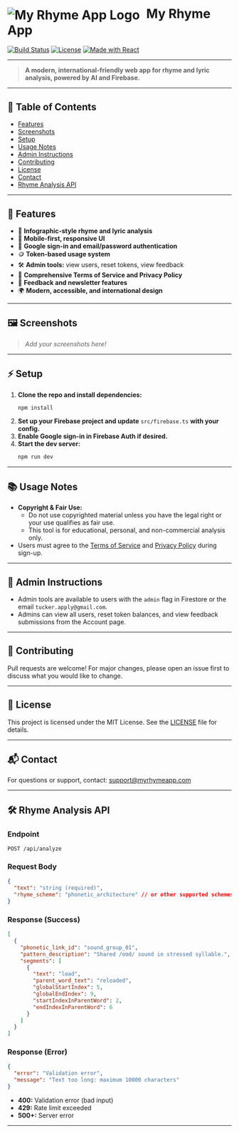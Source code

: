# <img src="https://placehold.co/40x40" alt="My Rhyme App Logo" style="vertical-align:middle; margin-right:8px;"/> My Rhyme App

[![Build Status](https://img.shields.io/badge/build-passing-brightgreen)](https://github.com/tucker-bin/my-ryhme-app/actions)
[![License](https://img.shields.io/badge/license-MIT-blue.svg)](LICENSE)
[![Made with React](https://img.shields.io/badge/Made%20with-React-blue?logo=react)](https://react.dev/)

---

> **A modern, international-friendly web app for rhyme and lyric analysis, powered by AI and Firebase.**

---

## 📑 Table of Contents
- [Features](#features)
- [Screenshots](#screenshots)
- [Setup](#setup)
- [Usage Notes](#usage-notes)
- [Admin Instructions](#admin-instructions)
- [Contributing](#contributing)
- [License](#license)
- [Contact](#contact)
- [Rhyme Analysis API](#rhyme-analysis-api)

---

## 🚀 Features
- 🎨 **Infographic-style rhyme and lyric analysis**
- 📱 **Mobile-first, responsive UI**
- 🔐 **Google sign-in and email/password authentication**
- 🪙 **Token-based usage system**
- 🛠️ **Admin tools:** view users, reset tokens, view feedback
- 📄 **Comprehensive Terms of Service and Privacy Policy**
- 💬 **Feedback and newsletter features**
- 🌍 **Modern, accessible, and international design**

---

## 🖼️ Screenshots
> _Add your screenshots here!_

---

## ⚡ Setup
1. **Clone the repo and install dependencies:**
   ```sh
   npm install
   ```
2. **Set up your Firebase project and update** `src/firebase.ts` **with your config.**
3. **Enable Google sign-in in Firebase Auth if desired.**
4. **Start the dev server:**
   ```sh
   npm run dev
   ```

---

## 📚 Usage Notes
- **Copyright & Fair Use:**
  - Do not use copyrighted material unless you have the legal right or your use qualifies as fair use.
  - This tool is for educational, personal, and non-commercial analysis only.
- Users must agree to the [Terms of Service](src/components/TermsOfService.tsx) and [Privacy Policy](src/components/PrivacyPolicy.tsx) during sign-up.

---

## 👑 Admin Instructions
- Admin tools are available to users with the `admin` flag in Firestore or the email `tucker.apply@gmail.com`.
- Admins can view all users, reset token balances, and view feedback submissions from the Account page.

---

## 🤝 Contributing
Pull requests are welcome! For major changes, please open an issue first to discuss what you would like to change.

---

## 📄 License
This project is licensed under the MIT License. See the [LICENSE](LICENSE) file for details.

---

## 📬 Contact
For questions or support, contact: [support@myrhymeapp.com](mailto:support@myrhymeapp.com)

---

## 🛠️ Rhyme Analysis API

### Endpoint
`POST /api/analyze`

### Request Body
```json
{
  "text": "string (required)",
  "rhyme_scheme": "phonetic_architecture" // or other supported schemes
}
```

### Response (Success)
```json
[
  {
    "phonetic_link_id": "sound_group_01",
    "pattern_description": "Shared /oʊd/ sound in stressed syllable.",
    "segments": [
      {
        "text": "load",
        "parent_word_text": "reloaded",
        "globalStartIndex": 5,
        "globalEndIndex": 9,
        "startIndexInParentWord": 2,
        "endIndexInParentWord": 6
      }
    ]
  }
]
```

### Response (Error)
```json
{
  "error": "Validation error",
  "message": "Text too long: maximum 10000 characters"
}
```

- **400:** Validation error (bad input)
- **429:** Rate limit exceeded
- **500+:** Server error

---
